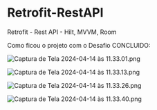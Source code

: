 # Retrofit-RestAPI
Retrofit - Rest API - Hilt, MVVM, Room

Como ficou o projeto com o Desafio CONCLUIDO:


![Captura de Tela 2024-04-14 às 11.33.01.png](..%2F..%2FDesktop%2FCaptura%20de%20Tela%202024-04-14%20%C3%A0s%2011.33.01.png)

![Captura de Tela 2024-04-14 às 11.33.13.png](..%2F..%2FDesktop%2FCaptura%20de%20Tela%202024-04-14%20%C3%A0s%2011.33.13.png)

![Captura de Tela 2024-04-14 às 11.33.26.png](..%2F..%2FDesktop%2FCaptura%20de%20Tela%202024-04-14%20%C3%A0s%2011.33.26.png)

![Captura de Tela 2024-04-14 às 11.33.40.png](..%2F..%2FDesktop%2FCaptura%20de%20Tela%202024-04-14%20%C3%A0s%2011.33.40.png)